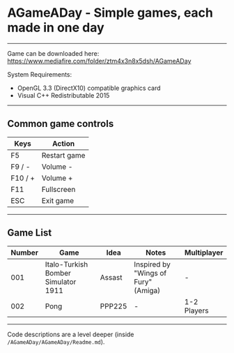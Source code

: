 # AGameADay - Simple games, each made in one day

-------------------------------------------------------------------------------

Game can be downloaded here: https://www.mediafire.com/folder/ztm4x3n8x5dsh/AGameADay

System Requirements:
* OpenGL 3.3 (DirectX10) compatible graphics card
* Visual C++ Redistributable 2015

-------------------------------------------------------------------------------

## Common game controls

Keys | Action
----------|--------
F5 | Restart game
F9 / - | Volume -
F10 / + | Volume +
F11 | Fullscreen
ESC | Exit game

-------------------------------------------------------------------------------

## Game List

Number | Game | Idea | Notes | Multiplayer
----|---------|------|-------|------------
001 | Italo-Turkish Bomber Simulator 1911 | Assast | Inspired by "Wings of Fury" (Amiga) | -
002 | Pong | PPP225 | - | 1-2 Players

-------------------------------------------------------------------------------

Code descriptions are a level deeper (inside `/AGameADay/AGameADay/Readme.md`).
